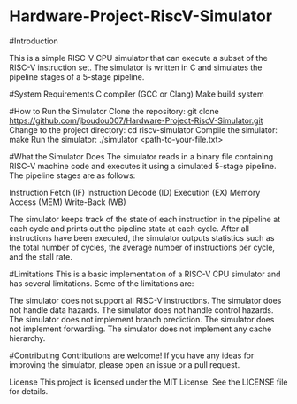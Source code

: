 # Hardware-Project-RiscV-Simulator

#Introduction

This is a simple RISC-V CPU simulator that can execute a subset of the RISC-V instruction set. The simulator is written in C and simulates the pipeline stages of a 5-stage pipeline.

#System Requirements
C compiler (GCC or Clang)
Make build system

#How to Run the Simulator
Clone the repository: git clone https://github.com/jboudou007/Hardware-Project-RiscV-Simulator.git
Change to the project directory: cd riscv-simulator
Compile the simulator: make
Run the simulator: ./simulator <path-to-your-file.txt>

#What the Simulator Does
The simulator reads in a binary file containing RISC-V machine code and executes it using a simulated 5-stage pipeline. The pipeline stages are as follows:

Instruction Fetch (IF)
Instruction Decode (ID)
Execution (EX)
Memory Access (MEM)
Write-Back (WB)

The simulator keeps track of the state of each instruction in the pipeline at each cycle and prints out the pipeline state at each cycle. After all instructions have been executed, the simulator outputs statistics such as the total number of cycles, the average number of instructions per cycle, and the stall rate.

#Limitations
This is a basic implementation of a RISC-V CPU simulator and has several limitations. Some of the limitations are:

The simulator does not support all RISC-V instructions.
The simulator does not handle data hazards.
The simulator does not handle control hazards.
The simulator does not implement branch prediction.
The simulator does not implement forwarding.
The simulator does not implement any cache hierarchy.

#Contributing
Contributions are welcome! If you have any ideas for improving the simulator, please open an issue or a pull request.

License
This project is licensed under the MIT License. See the LICENSE file for details.
